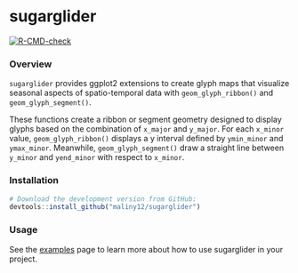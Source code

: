 
<!-- README.md is generated from README.Rmd. Please edit that file -->

# sugarglider

<!-- badges: start -->

[![R-CMD-check](https://github.com/maliny12/glyph/actions/workflows/R-CMD-check.yaml/badge.svg)](https://github.com/maliny12/glyph/actions/workflows/R-CMD-check.yaml)

<!-- badges: end -->

### Overview

`sugarglider` provides ggplot2 extensions to create glyph maps that
visualize seasonal aspects of spatio-temporal data with
`geom_glyph_ribbon()` and `geom_glyph_segment()`.

These functions create a ribbon or segment geometry designed to display
glyphs based on the combination of `x_major` and `y_major`. For each
`x_minor` value, `geom_glyph_ribbon()` displays a y interval defined by
`ymin_minor` and `ymax_minor`. Meanwhile, `geom_glyph_segment()` draw a
straight line between `y_minor` and `yend_minor` with respect to
`x_minor`.

### Installation

``` r
# Download the development version from GitHub:
devtools::install_github("maliny12/sugarglider")
```

### Usage

See the
[examples](https://maliny12.github.io/sugarglider/articles/Examples.html)
page to learn more about how to use sugarglider in your project.
